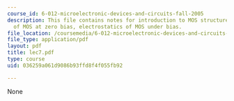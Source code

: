 ```yaml
---
course_id: 6-012-microelectronic-devices-and-circuits-fall-2005
description: This file contains notes for introduction to MOS structure, electrostatics
  of MOS at zero bias, electrostatics of MOS under bias.
file_location: /coursemedia/6-012-microelectronic-devices-and-circuits-fall-2005/036259a061d9086b93ffd8f4f055fb92_lec7.pdf
file_type: application/pdf
layout: pdf
title: lec7.pdf
type: course
uid: 036259a061d9086b93ffd8f4f055fb92

---
```

None